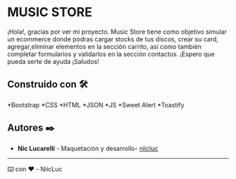 # MUSIC STORE

¡Hola!, gracias por ver mi proyecto. Music Store tiene como objetivo simular un ecommerce donde podras cargar stocks de tus discos, crear su card, agregar,eliminar elementos en la sección carrito, así como también completar formularios y validarlos en la sección contactos. ¡Espero que pueda serte de ayuda ¡Saludos!


## Construido con 🛠️

*Bootstrap
*CSS
*HTML
*JSON 
*JS 
*Sweet Alert 
*Toastify

## Autores ✒️

* **Nic Lucarelli** - Maquetación y desarrollo- [niicluc](https://niiclucarelli.000webhostapp.com)
---
⌨️ con ❤️ - NiicLuc
